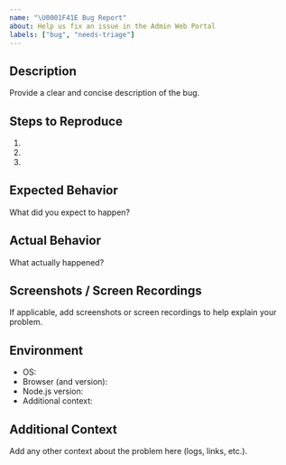 ```yaml
---
name: "\U0001F41E Bug Report"
about: Help us fix an issue in the Admin Web Portal
labels: ["bug", "needs-triage"]
---
```


## Description

Provide a clear and concise description of the bug.

## Steps to Reproduce

1.
2.
3.

## Expected Behavior

What did you expect to happen?

## Actual Behavior

What actually happened?

## Screenshots / Screen Recordings

If applicable, add screenshots or screen recordings to help explain your problem.

## Environment

- OS:
- Browser (and version):
- Node.js version:
- Additional context:

## Additional Context

Add any other context about the problem here (logs, links, etc.).
